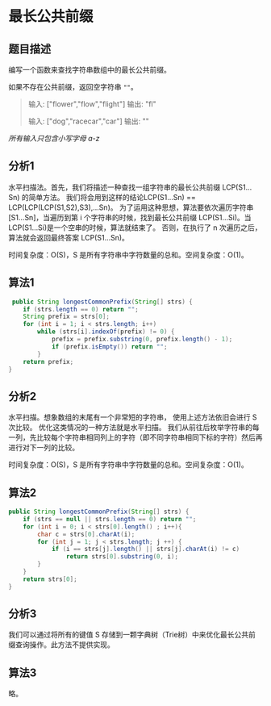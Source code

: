 # 最长公共前缀

## 题目描述

编写一个函数来查找字符串数组中的最长公共前缀。

如果不存在公共前缀，返回空字符串 `""`。

>输入: ["flower","flow","flight"]
>输出: "fl"
>
>输入: ["dog","racecar","car"]
>输出: ""

*所有输入只包含小写字母 a-z*

## 分析1

水平扫描法。首先，我们将描述一种查找一组字符串的最长公共前缀 
LCP(S1…Sn) 的简单方法。 我们将会用到这样的结论LCP(S1…Sn) == LCP(LCP(LCP(S1,S2),S3),...Sn)。
为了运用这种思想，算法要依次遍历字符串 
[S1…Sn]，当遍历到第 i 个字符串的时候，找到最长公共前缀 LCP(S1…Si)。当 LCP(S1…Si)是一个空串的时候，算法就结束了。 否则，在执行了 n 次遍历之后，算法就会返回最终答案 LCP(S1…Sn)。

时间复杂度：O(S)，S 是所有字符串中字符数量的总和。空间复杂度：O(1)。

## 算法1

```java
 public String longestCommonPrefix(String[] strs) {
    if (strs.length == 0) return "";
    String prefix = strs[0];
    for (int i = 1; i < strs.length; i++)
        while (strs[i].indexOf(prefix) != 0) {
            prefix = prefix.substring(0, prefix.length() - 1);
            if (prefix.isEmpty()) return "";
        }
    return prefix;
}
```

## 分析2

水平扫描。想象数组的末尾有一个非常短的字符串， 使用上述方法依旧会进行 S​ 次比较。 优化这类情况的一种方法就是水平扫描。 我们从前往后枚举字符串的每一列，先比较每个字符串相同列上的字符（即不同字符串相同下标的字符）然后再进行对下一列的比较。

时间复杂度：O(S)，S 是所有字符串中字符数量的总和。空间复杂度：O(1)。

## 算法2

```java
public String longestCommonPrefix(String[] strs) {
    if (strs == null || strs.length == 0) return "";
    for (int i = 0; i < strs[0].length() ; i++){
        char c = strs[0].charAt(i);
        for (int j = 1; j < strs.length; j ++) {
            if (i == strs[j].length() || strs[j].charAt(i) != c)
                return strs[0].substring(0, i);
        }
    }
    return strs[0];
}

```

## 分析3

我们可以通过将所有的键值 S 存储到一颗字典树（Trie树）中来优化最长公共前缀查询操作。此方法不提供实现。

## 算法3

略。